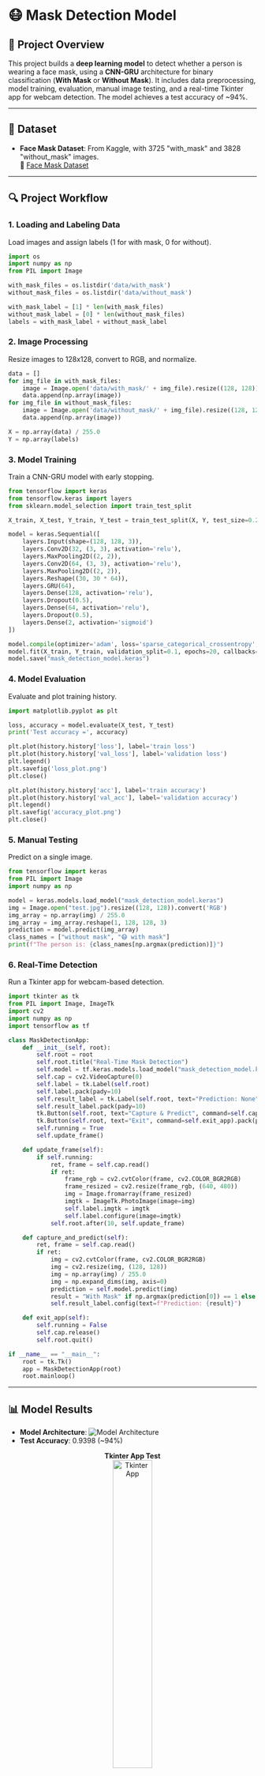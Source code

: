 # 😷 Mask Detection Model

## 📌 Project Overview
This project builds a **deep learning model** to detect whether a person is wearing a face mask, using a **CNN-GRU** architecture for binary classification (**With Mask** or **Without Mask**). It includes data preprocessing, model training, evaluation, manual image testing, and a real-time Tkinter app for webcam detection. The model achieves a test accuracy of ~94%.

---

## 📂 Dataset
- **Face Mask Dataset**: From Kaggle, with 3725 "with_mask" and 3828 "without_mask" images.  
  🔗 [Face Mask Dataset](https://www.kaggle.com/datasets/omkargurav/face-mask-dataset)

---

## 🔍 Project Workflow

### **1. Loading and Labeling Data**
Load images and assign labels (1 for with mask, 0 for without).

```python
import os
import numpy as np
from PIL import Image

with_mask_files = os.listdir('data/with_mask')
without_mask_files = os.listdir('data/without_mask')

with_mask_label = [1] * len(with_mask_files)
without_mask_label = [0] * len(without_mask_files)
labels = with_mask_label + without_mask_label
```

### **2. Image Processing**
Resize images to 128x128, convert to RGB, and normalize.

```python
data = []
for img_file in with_mask_files:
    image = Image.open('data/with_mask/' + img_file).resize((128, 128)).convert('RGB')
    data.append(np.array(image))
for img_file in without_mask_files:
    image = Image.open('data/without_mask/' + img_file).resize((128, 128)).convert('RGB')
    data.append(np.array(image))

X = np.array(data) / 255.0
Y = np.array(labels)
```

### **3. Model Training**
Train a CNN-GRU model with early stopping.

```python
from tensorflow import keras
from tensorflow.keras import layers
from sklearn.model_selection import train_test_split

X_train, X_test, Y_train, Y_test = train_test_split(X, Y, test_size=0.2, random_state=2)

model = keras.Sequential([
    layers.Input(shape=(128, 128, 3)),
    layers.Conv2D(32, (3, 3), activation='relu'),
    layers.MaxPooling2D((2, 2)),
    layers.Conv2D(64, (3, 3), activation='relu'),
    layers.MaxPooling2D((2, 2)),
    layers.Reshape((30, 30 * 64)),
    layers.GRU(64),
    layers.Dense(128, activation='relu'),
    layers.Dropout(0.5),
    layers.Dense(64, activation='relu'),
    layers.Dropout(0.5),
    layers.Dense(2, activation='sigmoid')
])

model.compile(optimizer='adam', loss='sparse_categorical_crossentropy', metrics=['acc'])
model.fit(X_train, Y_train, validation_split=0.1, epochs=20, callbacks=[keras.callbacks.EarlyStopping(patience=3)])
model.save("mask_detection_model.keras")
```

### **4. Model Evaluation**
Evaluate and plot training history.

```python
import matplotlib.pyplot as plt

loss, accuracy = model.evaluate(X_test, Y_test)
print('Test accuracy =', accuracy)

plt.plot(history.history['loss'], label='train loss')
plt.plot(history.history['val_loss'], label='validation loss')
plt.legend()
plt.savefig('loss_plot.png')
plt.close()

plt.plot(history.history['acc'], label='train accuracy')
plt.plot(history.history['val_acc'], label='validation accuracy')
plt.legend()
plt.savefig('accuracy_plot.png')
plt.close()
```

### **5. Manual Testing**
Predict on a single image.

```python
from tensorflow import keras
from PIL import Image
import numpy as np

model = keras.models.load_model("mask_detection_model.keras")
img = Image.open("test.jpg").resize((128, 128)).convert('RGB')
img_array = np.array(img) / 255.0
img_array = img_array.reshape(1, 128, 128, 3)
prediction = model.predict(img_array)
class_names = ["without mask", "😷 with mask"]
print(f"The person is: {class_names[np.argmax(prediction)]}")
```

### **6. Real-Time Detection**
Run a Tkinter app for webcam-based detection.

```python
import tkinter as tk
from PIL import Image, ImageTk
import cv2
import numpy as np
import tensorflow as tf

class MaskDetectionApp:
    def __init__(self, root):
        self.root = root
        self.root.title("Real-Time Mask Detection")
        self.model = tf.keras.models.load_model("mask_detection_model.keras")
        self.cap = cv2.VideoCapture(0)
        self.label = tk.Label(self.root)
        self.label.pack(pady=10)
        self.result_label = tk.Label(self.root, text="Prediction: None", font=("Arial", 14))
        self.result_label.pack(pady=10)
        tk.Button(self.root, text="Capture & Predict", command=self.capture_and_predict).pack(pady=5)
        tk.Button(self.root, text="Exit", command=self.exit_app).pack(pady=5)
        self.running = True
        self.update_frame()

    def update_frame(self):
        if self.running:
            ret, frame = self.cap.read()
            if ret:
                frame_rgb = cv2.cvtColor(frame, cv2.COLOR_BGR2RGB)
                frame_resized = cv2.resize(frame_rgb, (640, 480))
                img = Image.fromarray(frame_resized)
                imgtk = ImageTk.PhotoImage(image=img)
                self.label.imgtk = imgtk
                self.label.configure(image=imgtk)
            self.root.after(10, self.update_frame)

    def capture_and_predict(self):
        ret, frame = self.cap.read()
        if ret:
            img = cv2.cvtColor(frame, cv2.COLOR_BGR2RGB)
            img = cv2.resize(img, (128, 128))
            img = np.array(img) / 255.0
            img = np.expand_dims(img, axis=0)
            prediction = self.model.predict(img)
            result = "With Mask" if np.argmax(prediction[0]) == 1 else "Without Mask"
            self.result_label.config(text=f"Prediction: {result}")

    def exit_app(self):
        self.running = False
        self.cap.release()
        self.root.quit()

if __name__ == "__main__":
    root = tk.Tk()
    app = MaskDetectionApp(root)
    root.mainloop()
```

---

## 📊 Model Results
- **Model Architecture**: ![Model Architecture](model.png)
- **Test Accuracy**: 0.9398 (~94%)

<p align="center">
  <strong>Tkinter App Test</strong><br>
  <img src="Tkinter_test.png" alt="Tkinter App" style="width:40%; height:auto;">
</p>



---

## 📦 Requirements
```bash
pip install numpy matplotlib opencv-python pillow scikit-learn tensorflow keras
```

---

## ▶️ How to Run
1. Clone the repository:
   ```bash
   git clone https://github.com/ali27kh/Mask_Detection.git
   cd mask-detection
   ```
2. Download the dataset from Kaggle and place it in `data/`.
3. Install dependencies.
4. Train the model with your own dataset. 
5. Test it.

---

## 📌 Key Insights
- The **CNN-GRU model** achieves ~94% accuracy by combining spatial feature extraction with sequential processing.
- Image preprocessing (resizing, normalization) ensures robust performance.
- The Tkinter app enables real-time mask detection with webcam input.
- Dropout layers (0.5) reduce overfitting, as shown in training plots.
- Balanced dataset (similar counts for both classes) supports reliable classification.

---

## 📜 License
MIT License
